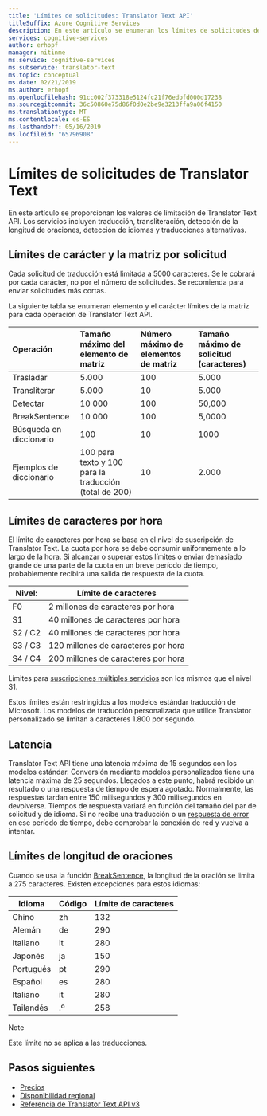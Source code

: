 ```yaml
---
title: 'Límites de solicitudes: Translator Text API'
titleSuffix: Azure Cognitive Services
description: En este artículo se enumeran los límites de solicitudes de Translator Text API. Los cargos se generan en función del número de caracteres, y no por la frecuencia de solicitud, con un límite de 5000 caracteres por solicitud. Los límites de caracteres se basan en la suscripción, con F0 limitado a 2 millones de caracteres por hora.
services: cognitive-services
author: erhopf
manager: nitinme
ms.service: cognitive-services
ms.subservice: translator-text
ms.topic: conceptual
ms.date: 02/21/2019
ms.author: erhopf
ms.openlocfilehash: 91cc002f373318e5124fc21f76edbfd000d17238
ms.sourcegitcommit: 36c50860e75d86f0d0e2be9e3213ffa9a06f4150
ms.translationtype: MT
ms.contentlocale: es-ES
ms.lasthandoff: 05/16/2019
ms.locfileid: "65796908"
---
```

# <a name="request-limits-for-translator-text"></a>Límites de solicitudes de Translator Text

En este artículo se proporcionan los valores de limitación de Translator Text API. Los servicios incluyen traducción, transliteración, detección de la longitud de oraciones, detección de idiomas y traducciones alternativas.

## <a name="character-and-array-limits-per-request"></a>Límites de carácter y la matriz por solicitud

Cada solicitud de traducción está limitada a 5000 caracteres. Se le cobrará por cada carácter, no por el número de solicitudes. Se recomienda para enviar solicitudes más cortas.

La siguiente tabla se enumeran elemento y el carácter límites de la matriz para cada operación de Translator Text API.

| Operación | Tamaño máximo del elemento de matriz |   Número máximo de elementos de matriz |  Tamaño máximo de solicitud (caracteres) |
|:----|:----|:----|:----|
| Trasladar | 5.000 | 100   | 5.000 |
| Transliterar | 5.000 | 10    | 5.000 |
| Detectar | 10 000 | 100 |   50,000 |
| BreakSentence | 10 000    | 100 | 5,0000 |
| Búsqueda en diccionario| 100 |  10  | 1000 |
| Ejemplos de diccionario | 100 para texto y 100 para la traducción (total de 200)| 10|   2.000 |

## <a name="character-limits-per-hour"></a>Límites de caracteres por hora

El límite de caracteres por hora se basa en el nivel de suscripción de Translator Text. La cuota por hora se debe consumir uniformemente a lo largo de la hora. Si alcanzar o superar estos límites o enviar demasiado grande de una parte de la cuota en un breve período de tiempo, probablemente recibirá una salida de respuesta de la cuota. 

| Nivel: | Límite de caracteres |
|------|-----------------|
| F0 | 2 millones de caracteres por hora |
| S1 | 40 millones de caracteres por hora |
| S2 / C2 | 40 millones de caracteres por hora |
| S3 / C3 | 120 millones de caracteres por hora |
| S4 / C4 | 200 millones de caracteres por hora |

Límites para [suscripciones múltiples servicios](https://docs.microsoft.com/azure/cognitive-services/translator/reference/v3-0-reference#authentication) son los mismos que el nivel S1.

Estos límites están restringidos a los modelos estándar traducción de Microsoft. Los modelos de traducción personalizada que utilice Translator personalizado se limitan a caracteres 1.800 por segundo.

## <a name="latency"></a>Latencia

Translator Text API tiene una latencia máxima de 15 segundos con los modelos estándar. Conversión mediante modelos personalizados tiene una latencia máxima de 25 segundos. Llegados a este punto, habrá recibido un resultado o una respuesta de tiempo de espera agotado. Normalmente, las respuestas tardan entre 150 milisegundos y 300 milisegundos en devolverse. Tiempos de respuesta variará en función del tamaño del par de solicitud y de idioma. Si no recibe una traducción o un [respuesta de error](https://docs.microsoft.com/azure/cognitive-services/translator/reference/v3-0-reference#errors) en ese período de tiempo, debe comprobar la conexión de red y vuelva a intentar.

## <a name="sentence-length-limits"></a>Límites de longitud de oraciones

Cuando se usa la función [BreakSentence](https://docs.microsoft.com/azure/cognitive-services/translator/reference/v3-0-break-sentence), la longitud de la oración se limita a 275 caracteres. Existen excepciones para estos idiomas:

| Idioma | Código | Límite de caracteres |
|----------|------|-----------------|
| Chino | zh | 132 |
| Alemán | de | 290 |
| Italiano | it | 280 |
| Japonés | ja | 150 |
| Portugués | pt | 290 |
| Español | es | 280 |
| Italiano | it | 280 |
| Tailandés | .º | 258 |

> [!NOTE]
> Este límite no se aplica a las traducciones.

## <a name="next-steps"></a>Pasos siguientes

* [Precios](https://azure.microsoft.com/pricing/details/cognitive-services/translator-text-api/)
* [Disponibilidad regional](https://azure.microsoft.com/global-infrastructure/services/?products=cognitive-services)
* [Referencia de Translator Text API v3](https://docs.microsoft.com/azure/cognitive-services/translator/reference/v3-0-reference)
